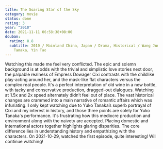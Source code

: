 ```yaml
---
title: The Soaring Star of the Sky
category: movie
status: done
rating: 3
year: "2010"
date: 2021-11-11 06:58:38+08:00
douban:
  rating: 8.8
  subtitle: 2010 / Mainland China, Japan / Drama, Historical / Wang Jun / Yuko
    Tanaka, Yin Tao
---
```


Watching this made me feel very conflicted. The epic and solemn background is at odds with the trivial and simplistic love stories next door, the palpable realness of Empress Dowager Cixi contrasts with the childlike play-acting around her, and the mask-like flat characters versus the complex real people. It's a perfect interpretation of old wine in a new bottle, with tacky and conservative production, dragged-out dialogues. Watching at 1.5x and 2x speed alternately didn’t feel out of place. The vast historical changes are crammed into a main narrative of romantic affairs which was infuriating. I only kept watching due to Yuko Tanaka’s superb portrayal of Cixi and my interest in history, and those three points are solely for Yuko Tanaka's performance. It's frustrating how this mediocre production and environment along with the naivety are accepted. Placing domestic and international actors together highlights glaring disparities. The core difference lies in understanding history and empathizing with the characters. On 2021-10-29, watched the first episode, quite interesting! Will continue watching!

